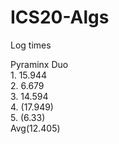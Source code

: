 # ICS20-Algs
<p>Log times</p>
Pyraminx Duo<br>
1. 15.944<br>
2. 6.679<br>
3. 14.594<br>
4. (17.949)<br>
5. (6.33)<br>
Avg(12.405)<br>

